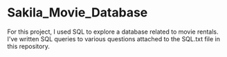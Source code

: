 # Sakila_Movie_Database
For this project, I used SQL to explore a database related to movie rentals. I've written SQL queries to various questions attached to the SQL.txt file in this repository. 
